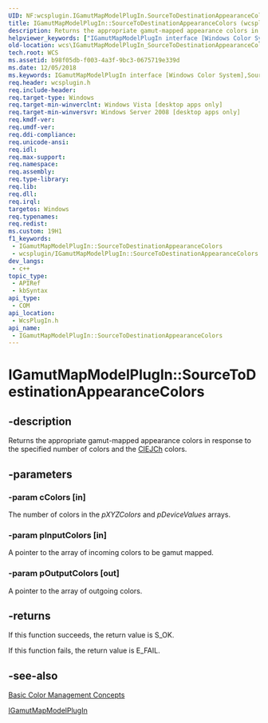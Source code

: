 ```yaml
---
UID: NF:wcsplugin.IGamutMapModelPlugIn.SourceToDestinationAppearanceColors
title: IGamutMapModelPlugIn::SourceToDestinationAppearanceColors (wcsplugin.h)
description: Returns the appropriate gamut-mapped appearance colors in response to the specified number of colors and the CIEJCh colors.
helpviewer_keywords: ["IGamutMapModelPlugIn interface [Windows Color System]","SourceToDestinationAppearanceColors method","IGamutMapModelPlugIn.SourceToDestinationAppearanceColors","IGamutMapModelPlugIn::SourceToDestinationAppearanceColors","SourceToDestinationAppearanceColors","SourceToDestinationAppearanceColors method [Windows Color System]","SourceToDestinationAppearanceColors method [Windows Color System]","IGamutMapModelPlugIn interface","_color_IGamutMapModelPlugIn::SourceToDestinationAppearanceColors","wcs.IGamutMapModelPlugIn_SourceToDestinationAppearanceColors","wcsplugin/IGamutMapModelPlugIn::SourceToDestinationAppearanceColors"]
old-location: wcs\IGamutMapModelPlugIn_SourceToDestinationAppearanceColors.htm
tech.root: WCS
ms.assetid: b98f05db-f003-4a3f-9bc3-0675719e339d
ms.date: 12/05/2018
ms.keywords: IGamutMapModelPlugIn interface [Windows Color System],SourceToDestinationAppearanceColors method, IGamutMapModelPlugIn.SourceToDestinationAppearanceColors, IGamutMapModelPlugIn::SourceToDestinationAppearanceColors, SourceToDestinationAppearanceColors, SourceToDestinationAppearanceColors method [Windows Color System], SourceToDestinationAppearanceColors method [Windows Color System],IGamutMapModelPlugIn interface, _color_IGamutMapModelPlugIn::SourceToDestinationAppearanceColors, wcs.IGamutMapModelPlugIn_SourceToDestinationAppearanceColors, wcsplugin/IGamutMapModelPlugIn::SourceToDestinationAppearanceColors
req.header: wcsplugin.h
req.include-header: 
req.target-type: Windows
req.target-min-winverclnt: Windows Vista [desktop apps only]
req.target-min-winversvr: Windows Server 2008 [desktop apps only]
req.kmdf-ver: 
req.umdf-ver: 
req.ddi-compliance: 
req.unicode-ansi: 
req.idl: 
req.max-support: 
req.namespace: 
req.assembly: 
req.type-library: 
req.lib: 
req.dll: 
req.irql: 
targetos: Windows
req.typenames: 
req.redist: 
ms.custom: 19H1
f1_keywords:
 - IGamutMapModelPlugIn::SourceToDestinationAppearanceColors
 - wcsplugin/IGamutMapModelPlugIn::SourceToDestinationAppearanceColors
dev_langs:
 - c++
topic_type:
 - APIRef
 - kbSyntax
api_type:
 - COM
api_location:
 - WcsPlugIn.h
api_name:
 - IGamutMapModelPlugIn::SourceToDestinationAppearanceColors
---
```


# IGamutMapModelPlugIn::SourceToDestinationAppearanceColors


## -description

Returns the appropriate gamut-mapped appearance colors in response to the specified number of colors and the <a href="/windows/win32/api/_wcs/">CIEJCh</a> colors.

## -parameters

### -param cColors [in]

The number of colors in the <i>pXYZColors</i> and <i>pDeviceValues</i> arrays.

### -param pInputColors [in]

A pointer to the array of incoming colors to be gamut mapped.

### -param pOutputColors [out]

A pointer to the array of outgoing colors.

## -returns

If this function succeeds, the return value is S_OK.

If this function fails, the return value is E_FAIL.

## -see-also

<a href="/previous-versions/windows/desktop/wcs/basic-color-management-concepts">Basic Color Management Concepts</a>



<a href="/previous-versions/windows/desktop/api/wcsplugin/nn-wcsplugin-igamutmapmodelplugin">IGamutMapModelPlugIn</a>

